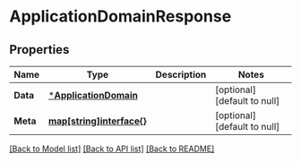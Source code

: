 # ApplicationDomainResponse

## Properties
Name | Type | Description | Notes
------------ | ------------- | ------------- | -------------
**Data** | [***ApplicationDomain**](ApplicationDomain.md) |  | [optional] [default to null]
**Meta** | [**map[string]interface{}**](interface{}.md) |  | [optional] [default to null]

[[Back to Model list]](../README.md#documentation-for-models) [[Back to API list]](../README.md#documentation-for-api-endpoints) [[Back to README]](../README.md)

